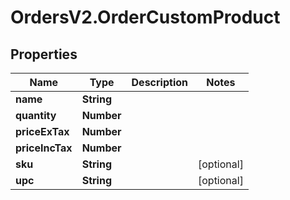 # OrdersV2.OrderCustomProduct

## Properties
Name | Type | Description | Notes
------------ | ------------- | ------------- | -------------
**name** | **String** |  | 
**quantity** | **Number** |  | 
**priceExTax** | **Number** |  | 
**priceIncTax** | **Number** |  | 
**sku** | **String** |  | [optional] 
**upc** | **String** |  | [optional] 
